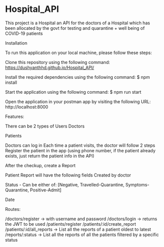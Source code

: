 # Hospital_API
This project is a Hospital an API for the doctors of a Hospital which has been allocated by the govt for testing and quarantine + well being of COVID-19 patients

Installation

To run this application on your local machine, please follow these steps:

Clone this repository using the following  command: https://dushyanthhd.github.io/Hospital_API/

Install the required dependencies using the following command: $ npm install

Start the application using the following command: $ npm run start

Open the application in your postman app by visiting the following URL: http://localhost:8000

Features:

There can be 2 types of Users
Doctors

Patients

Doctors can log in
Each time a patient visits, the doctor will follow 2 steps
Register the patient in the app (using phone number, if the patient already exists, just return the patient info in the API)

After the checkup, create a Report

Patient Report will have the following fields
Created by doctor

Status - Can be either of: [Negative, Travelled-Quarantine, Symptoms-Quarantine, Positive-Admit]

Date

Routes:

/doctors/register → with username and password
/doctors/login → returns the JWT to be used
/patients/register
/patients/:id/create_report
/patients/:id/all_reports → List all the reports of a patient oldest to latest
/reports/:status → List all the reports of all the patients filtered by a specific status
